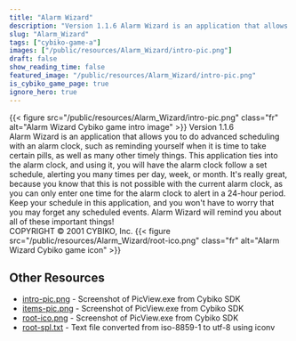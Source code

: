 ```yaml
---
title: "Alarm Wizard"
description: "Version 1.1.6 Alarm Wizard is an application that allows you to do advanced scheduling with an alarm clock, such as reminding yourself when it is time to take certain pills, as well as many other timely things. This application ties into the alarm clock, and using it, you will h..."
slug: "Alarm_Wizard"
tags: ["cybiko-game-a"]
images: ["/public/resources/Alarm_Wizard/intro-pic.png"]
draft: false
show_reading_time: false
featured_image: "/public/resources/Alarm_Wizard/intro-pic.png"
is_cybiko_game_page: true
ignore_hero: true
---
```

{{< figure src="/public/resources/Alarm_Wizard/intro-pic.png" class="fr" alt="Alarm Wizard Cybiko game intro image" >}}
Version 1.1.6 \
Alarm Wizard is an application that allows you to do advanced scheduling with an alarm clock, such as reminding yourself when it is time to take certain pills, as well as many other timely things. This application ties into the alarm clock, and using it, you will have the alarm clock follow a set schedule, alerting you many times per day, week, or month.  It's really great, because you know that this is not possible with the current alarm clock, as you can only enter one time for the alarm clock to alert in a 24-hour period. Keep your schedule in this application, and you won't have to worry that you may forget any scheduled events. Alarm Wizard will remind you about all of these important things! \
COPYRIGHT © 2001 CYBIKO, Inc. {{< figure src="/public/resources/Alarm_Wizard/root-ico.png" class="fr" alt="Alarm Wizard Cybiko game icon" >}}

## Other Resources
* [intro-pic.png](/public/resources/Alarm_Wizard/intro-pic.png) - Screenshot of PicView.exe from Cybiko SDK
* [items-pic.png](/public/resources/Alarm_Wizard/items-pic.png) - Screenshot of PicView.exe from Cybiko SDK
* [root-ico.png](/public/resources/Alarm_Wizard/root-ico.png) - Screenshot of PicView.exe from Cybiko SDK
* [root-spl.txt](/public/resources/Alarm_Wizard/root-spl.txt) - Text file converted from iso-8859-1 to utf-8 using iconv
